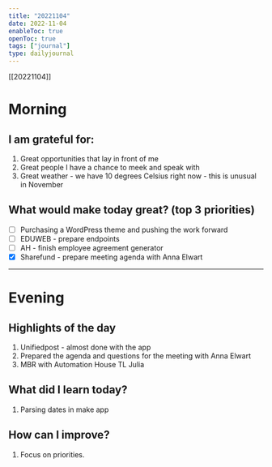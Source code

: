 ```yaml
---
title: "20221104"
date: 2022-11-04
enableToc: true
openToc: true
tags: ["journal"]
type: dailyjournal
---
```

[[20221104]]

# Morning
## I am grateful for:
1. Great opportunities that lay in front of me
2. Great people I have a chance to meek and speak with
3. Great weather - we have 10 degrees Celsius right now - this is unusual in November

## What would make today great? (top 3 priorities)
- [ ] Purchasing a WordPress theme and pushing the work forward
- [ ] EDUWEB - prepare endpoints
- [ ] AH - finish employee agreement generator
- [x] Sharefund - prepare meeting agenda with Anna Elwart

---
# Evening
## Highlights of the day
1. Unifiedpost - almost done with the app
2. Prepared the agenda and questions for the meeting with Anna Elwart
3. MBR with Automation House TL Julia

## What did I learn today?
1. Parsing dates in make app 

## How can I improve?
1.  Focus on priorities.
